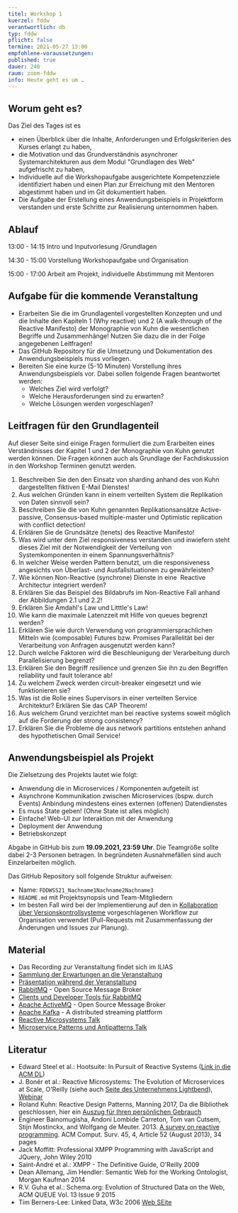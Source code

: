 ```yaml
---
titel: Workshop 1
kuerzel: fddw
verantwortlich: db
typ: fddw
pflicht: false
termine: 2021-05-27 13:00
empfohlene-voraussetzungen: 
published: true
dauer: 240
raum: zoom-fddw
info: Heute geht es um …
---
```


## Worum geht es?
Das Ziel des Tages ist es
- einen Überblick über die Inhalte, Anforderungen und Erfolgskriterien des Kurses erlangt zu haben,
- die Motivation und das Grundverständnis asynchroner Systemarchitekturen aus dem Modul "Grundlagen des Web" aufgefrischt zu haben,
- Individuelle auf die Workshopaufgabe ausgerichtete Kompetenzziele identifiziert haben und einen Plan zur Erreichung mit den Mentoren abgestimmt haben und im Git dokumentiert haben.
- Die Aufgabe der Erstellung eines Anwendungsbeispiels in Projektform verstanden und erste Schritte zur Realisierung unternommen haben.

## Ablauf
13:00 - 14:15 Intro und Inputvorlesung /Grundlagen

14:30 - 15:00 Vorstellung Workshopaufgabe und Organisation

15:00 - 17:00 Arbeit am Projekt, individuelle Abstimmung mit Mentoren

## Aufgabe für die kommende Veranstaltung
- Erarbeiten Sie die im Grundlagenteil vorgestellten Konzepten und und die Inhalte den Kapiteln 1 (Why reactive) und 2 (A walk-through of the Reactive Manifesto) der Monographie von Kuhn die wesentlichen Begriffe und Zusammenhänge! Nutzen Sie dazu die in der Folge angegebenen Leitfragen!
- Das GitHub Repository für die Umsetzung und Dokumentation des Anwendungsbeispiels muss vorliegen.
- Bereiten Sie eine kurze (5-10 Minuten) Vorstellung ihres Anwendungsbeispiels vor. Dabei sollen folgende Fragen beantwortet werden:
  - Welches Ziel wird verfolgt?
  - Welche Herausforderungen sind zu erwarten?
  - Welche Lösungen werden vorgeschlagen?

## Leitfragen für den Grundlagenteil
Auf dieser Seite sind einige Fragen formuliert die zum Erarbeiten eines Verständnisses der Kapitel 1 und 2 der Monographie von Kuhn genutzt werden können. Die Fragen können auch als Grundlage der Fachdiskussion in den Workshop Terminen genutzt werden.  
1. Beschreiben Sie den den Einsatz von sharding anhand des von Kuhn dargestellten fiktiven E-Mail Dienstes! 
2. Aus welchen Gründen kann in einem verteilten System die Replikation von Daten sinnvoll sein?
3. Beschreiben Sie die von Kuhn genannten Replikationsansätze Active-passive, Consensus-based multiple-master und Optimistic replication with conflict detection!
4. Erklären Sie de Grundsätze (tenets) des Reactive Manifesto!
5. Was wird unter dem Ziel responsiveness verstanden und inwiefern steht dieses Ziel mit der Notwendigkeit der Verteilung von Systemkomponenten in einem Spannungsverhältnis?
6. In welcher Weise werden Pattern benutzt, um die responsiveness angesichts von Überlast- und Ausfallsituationen zu gewährleisten?
7. Wie können Non-Reactive (synchrone) Dienste in eine  Reactive Architectur integriert werden? 
8. Erklären Sie das Beispiel des Bildabrufs im Non-Reactive Fall anhand der Abbildungen 2.1 und 2.2!
9. Erklären Sie Amdahl's Law und Litttle's Law!
10. Wie kann die maximale Latenzzeit mit Hilfe von queues begrenzt werden?
11. Erklären Sie wie durch Verwendung von programmiersprachlichen Mitteln wie (composable) Futures bzw. Promises Parallelität bei der Verarbeitung von Anfragen ausgenutzt werden kann?
12. Durch welche Faktoren wird die Beschleunigung der Verarbeitung durch Parallelisierung begrenzt?
13. Erklären Sie den Begriff resilience und grenzen Sie ihn zu den Begriffen reliability und fault tolerance ab!
14. Zu welchem Zweck werden circuit-breaker eingesetzt und wie funktionieren sie?
15. Was ist die Rolle eines Supervisors in einer verteilten Service Architektur?
Erklären Sie das CAP Theorem!
16. Aus welchem Grund verzichtet man bei reactive systems soweit möglich auf die Forderung der strong consistency?
17. Erklären Sie die Probleme die aus network partitions entstehen anhand des hypothetischen Gmail Service!

## Anwendungsbeispiel als Projekt

Die Zielsetzung des Projekts lautet wie folgt:

* Anwendung die in Microservices / Komponenten aufgeteilt ist
* Asynchrone Kommunikation zwischen Microservices (bspw. durch Events) Anbindung mindestens eines externen (offenen) Datendienstes
* Es muss State geben! (Ohne State ist alles möglich)
* Einfache! Web-UI zur Interaktion mit der Anwendung
* Deployment der Anwendung
* Betriebskonzept

Abgabe in GitHub bis zum **19.09.2021, 23:59 Uhr**. Die Teamgröße sollte dabei 2-3 Personen betragen. In begründeten Ausnahmefällen sind auch Einzelarbeiten möglich.

Das GitHub Repository soll folgende Struktur aufweisen:

* Name: `FDDWSS21_Nachname1Nachname2Nachname3`
* `README.md` mit Projektsynopsis und Team-Mitgliedern
* Im besten Fall wird bei der Implementierung auf den in [Kollaboration über Versionskontrollsysteme](https://th-koeln.github.io/mi-bachelor-webdevelopment/lehrveranstaltungen/tooling-2/) vorgeschlagenen Workflow zur Organisation verwendet (Pull-Requests mit Zusammenfassung der Änderungen und Issues zur Planung).

## Material
- Das Recording zur Veranstaltung findet sich im ILIAS
- [Sammlung der Erwartungen an die Veranstaltung](https://github.com/th-koeln/mi-bachelor-webdevelopment/raw/master/material/frameworks-dienste-und-daten/FDDW_miro_Board_Erwartungen.png)
- [Präsentation während der Veranstaltung](https://github.com/th-koeln/mi-bachelor-webdevelopment/raw/master/material/frameworks-dienste-und-daten/FDDW_Slides_01.pdf)
- [RabbitMQ](https://www.rabbitmq.com/) - Open Source Message Broker
- [Clients und Developer Tools für RabbitMQ](https://www.rabbitmq.com/devtools.html)
- [Apache ActiveMQ](https://github.com/apache/activemq) - Open Source Message Broker
- [Apache Kafka](http://kafka.apache.org/) - A distributed streaming plattform
- [Reactive Microsystems Talk](https://www.youtube.com/watch?v=3hMtjPcU248) 
- [Microservice Patterns und Antipatterns Talk](https://www.youtube.com/watch?v=RsyOkifmamI)

## Literatur
- Edward Steel et al.: Hootsuite: In Pursuit of Reactive Systems ([Link in die ACM DL](https://dlnext.acm.org/doi/abs/10.1145/3121437.3131240))
- J. Bonér et al.: Reactive Microsystems: The Evolution of Microservices at Scale, O'Reilly (siehe auch [Seite des Unternehmens Lightbend](https://www.lightbend.com/ebooks/reactive-microsystems-evolution-of-microservices-scalability-oreilly)), [Webinar](https://on.acm.org/c/acm-learning-webinars)
- Roland Kuhn: Reactive Design Patterns, Manning 2017, Da die Bibliothek geschlossen, hier ein [Auszug für Ihren persönlichen Gebrauch](https://th-koeln.sciebo.de/s/lL0Qmu5Hq3OzNKB)
- Engineer Bainomugisha, Andoni Lombide Carreton, Tom van Cutsem, Stijn Mostinckx, and Wolfgang de Meuter. 2013. [A survey on reactive programming](http://dx.doi.org/10.1145/2501654.2501666). ACM Comput. Surv. 45, 4, Article 52 (August 2013), 34 pages
- Jack Moffitt: Professional XMPP Programming with JavaScript and JQuery, John Wiley 2010
- Saint-André et al.: XMPP - The Definitive Guide, O'Reilly 2009
- Dean Allemang, Jim Hendler: Semantic Web for the Working Ontologist, Morgan Kaufman 2014
- R.V. Guha et al.: Schema.org: Evolution of Structured Data on the Web, ACM QUEUE Vol. 13 Issue 9 2015
- Tim Berners-Lee: Linked Data, W3c 2006 [Web SEite](https://www.w3.org/DesignIssues/LinkedData)
